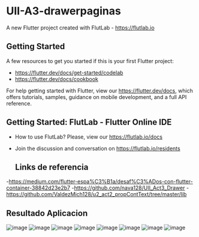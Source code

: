 # UII-A3-drawerpaginas

A new Flutter project created with FlutLab - https://flutlab.io

## Getting Started

A few resources to get you started if this is your first Flutter project:

- https://flutter.dev/docs/get-started/codelab
- https://flutter.dev/docs/cookbook

For help getting started with Flutter, view our
https://flutter.dev/docs, which offers tutorials,
samples, guidance on mobile development, and a full API reference.

## Getting Started: FlutLab - Flutter Online IDE

- How to use FlutLab? Please, view our https://flutlab.io/docs
- Join the discussion and conversation on https://flutlab.io/residents

  ## Links de referencia

-https://medium.com/flutter-espa%C3%B1a/desaf%C3%ADos-con-flutter-container-38842d23e2b7
-https://github.com/nava128/UII_Act3_Drawer
-https://github.com/ValdezMich128/u2_act2_propContText/tree/master/lib

  ## Resultado Aplicacion
  ![image](https://github.com/ValdezMich128/UII-a3-drawerpag/assets/143743936/8159bffc-be48-4966-8a80-637bbef84975)
  ![image](https://github.com/ValdezMich128/UII-a3-drawerpag/assets/143743936/d1264f5c-b2ac-4152-b3e7-25762457bb51)
  ![image](https://github.com/ValdezMich128/UII-a3-drawerpag/assets/143743936/a7568f7c-ad5d-4453-b7e5-dad0815b2fd7)
  ![image](https://github.com/ValdezMich128/UII-a3-drawerpag/assets/143743936/e6bf39a4-764f-43e1-b097-45c9f4f69294)
  ![image](https://github.com/ValdezMich128/UII-a3-drawerpag/assets/143743936/b4818bfb-1afa-4537-b5d0-91dccba83f05)
  ![image](https://github.com/ValdezMich128/UII-a3-drawerpag/assets/143743936/adfec0f5-4ddf-412a-abfb-2303a8358e2c)
  ![image](https://github.com/ValdezMich128/UII-a3-drawerpag/assets/143743936/c3c5fdd5-2e64-4ffa-bb1f-252cfc89de74)
  ![image](https://github.com/ValdezMich128/UII-a3-drawerpag/assets/143743936/6c91dbee-6efd-4bb6-8642-301dcd8b5249)









